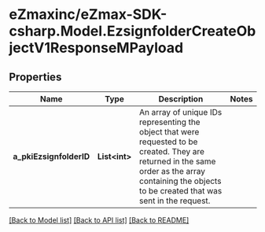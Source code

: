 
# eZmaxinc/eZmax-SDK-csharp.Model.EzsignfolderCreateObjectV1ResponseMPayload

## Properties

Name | Type | Description | Notes
------------ | ------------- | ------------- | -------------
**a_pkiEzsignfolderID** | **List&lt;int&gt;** | An array of unique IDs representing the object that were requested to be created.  They are returned in the same order as the array containing the objects to be created that was sent in the request. | 

[[Back to Model list]](../README.md#documentation-for-models)
[[Back to API list]](../README.md#documentation-for-api-endpoints)
[[Back to README]](../README.md)

